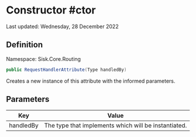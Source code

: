 # Constructor #ctor
Last updated: Wednesday, 28 December 2022

## Definition
Namespace: Sisk.Core.Routing

```csharp
public RequestHandlerAttribute(Type handledBy)
```

Creates a new instance of this attribute with the informed parameters.

## Parameters

| Key | Value |
| --- | --- |
| handledBy | The type that implements  which will be instantiated. | 

